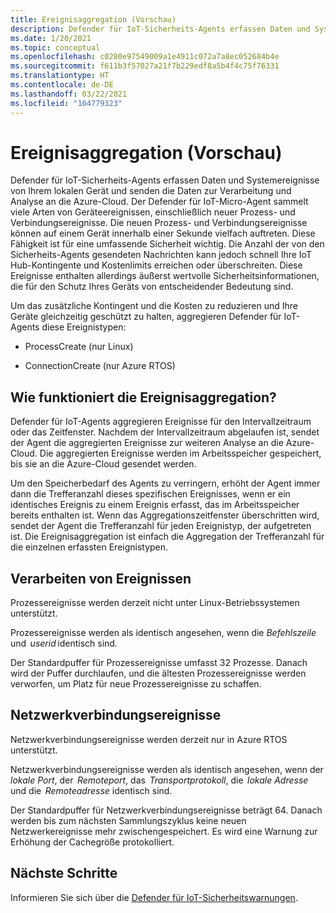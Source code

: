 ```yaml
---
title: Ereignisaggregation (Vorschau)
description: Defender für IoT-Sicherheits-Agents erfassen Daten und Systemereignisse von Ihrem lokalen Gerät und senden die Daten zur Verarbeitung und Analyse an die Azure-Cloud.
ms.date: 1/20/2021
ms.topic: conceptual
ms.openlocfilehash: c0280e97549009a1e4911c072a7a8ec052684b4e
ms.sourcegitcommit: f611b3f57027a21f7b229edf8a5b4f4c75f76331
ms.translationtype: HT
ms.contentlocale: de-DE
ms.lasthandoff: 03/22/2021
ms.locfileid: "104779323"
---
```

# <a name="event-aggregation-preview"></a>Ereignisaggregation (Vorschau)

Defender für IoT-Sicherheits-Agents erfassen Daten und Systemereignisse von Ihrem lokalen Gerät und senden die Daten zur Verarbeitung und Analyse an die Azure-Cloud. Der Defender für IoT-Micro-Agent sammelt viele Arten von Geräteereignissen, einschließlich neuer Prozess- und Verbindungsereignisse. Die neuen Prozess- und Verbindungsereignisse können auf einem Gerät innerhalb einer Sekunde vielfach auftreten. Diese Fähigkeit ist für eine umfassende Sicherheit wichtig. Die Anzahl der von den Sicherheits-Agents gesendeten Nachrichten kann jedoch schnell Ihre IoT Hub-Kontingente und Kostenlimits erreichen oder überschreiten. Diese Ereignisse enthalten allerdings äußerst wertvolle Sicherheitsinformationen, die für den Schutz Ihres Geräts von entscheidender Bedeutung sind. 

Um das zusätzliche Kontingent und die Kosten zu reduzieren und Ihre Geräte gleichzeitig geschützt zu halten, aggregieren Defender für IoT-Agents diese Ereignistypen: 

- ProcessCreate (nur Linux) 

- ConnectionCreate (nur Azure RTOS) 

## <a name="how-does-event-aggregation-work"></a>Wie funktioniert die Ereignisaggregation? 

Defender für IoT-Agents aggregieren Ereignisse für den Intervallzeitraum oder das Zeitfenster. Nachdem der Intervallzeitraum abgelaufen ist, sendet der Agent die aggregierten Ereignisse zur weiteren Analyse an die Azure-Cloud. Die aggregierten Ereignisse werden im Arbeitsspeicher gespeichert, bis sie an die Azure-Cloud gesendet werden. 

Um den Speicherbedarf des Agents zu verringern, erhöht der Agent immer dann die Trefferanzahl dieses spezifischen Ereignisses, wenn er ein identisches Ereignis zu einem Ereignis erfasst, das im Arbeitsspeicher bereits enthalten ist. Wenn das Aggregationszeitfenster überschritten wird, sendet der Agent die Trefferanzahl für jeden Ereignistyp, der aufgetreten ist. Die Ereignisaggregation ist einfach die Aggregation der Trefferanzahl für die einzelnen erfassten Ereignistypen. 

## <a name="process-events"></a>Verarbeiten von Ereignissen 

Prozessereignisse werden derzeit nicht unter Linux-Betriebssystemen unterstützt. 

Prozessereignisse werden als identisch angesehen, wenn die *Befehlszeile* und  *userid* identisch sind. 

Der Standardpuffer für Prozessereignisse umfasst 32 Prozesse. Danach wird der Puffer durchlaufen, und die ältesten Prozessereignisse werden verworfen, um Platz für neue Prozessereignisse zu schaffen.  

## <a name="network-connection-events"></a>Netzwerkverbindungsereignisse 

Netzwerkverbindungsereignisse werden derzeit nur in Azure RTOS unterstützt. 

Netzwerkverbindungsereignisse werden als identisch angesehen, wenn der *lokale Port*, der  *Remoteport*, das  *Transportprotokoll*, die  *lokale Adresse* und die  *Remoteadresse* identisch sind. 

Der Standardpuffer für Netzwerkverbindungsereignisse beträgt 64. Danach werden bis zum nächsten Sammlungszyklus keine neuen Netzwerkereignisse mehr zwischengespeichert. Es wird eine Warnung zur Erhöhung der Cachegröße protokolliert.

## <a name="next-steps"></a>Nächste Schritte

Informieren Sie sich über die [Defender für IoT-Sicherheitswarnungen](concept-security-alerts.md).
